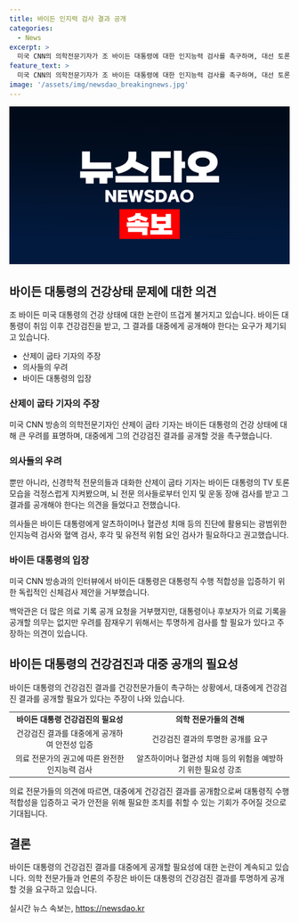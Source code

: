 ```yaml
---
title: 바이든 인지력 검사 결과 공개
categories:
  - News
excerpt: >
  미국 CNN의 의학전문기자가 조 바이든 대통령에 대한 인지능력 검사를 촉구하며, 대선 토론에서의 언행과 걱정스러운 모습을 언급했습니다. 또한, 뇌 전문 의사들의 의견을 인용하여 대통령에 대한 광범위한 인지능력 및 혈액 검사의 필요성을 강조했습니다. 이에 대해 백악관은 의료 기록을 공개할 필요는 없지만, 투명성을 유지하기 위해 검사가 필요하다는 주장을 거부하고 있습니다. 해당 요청에 대한 바이든 대통령의 입장도 ABC 방송과의 인터뷰에서 거부 의사를 밝히고 있습니다.
feature_text: >
  미국 CNN의 의학전문기자가 조 바이든 대통령에 대한 인지능력 검사를 촉구하며, 대선 토론에서의 언행과 걱정스러운 모습을 언급했습니다. 또한, 뇌 전문 의사들의 의견을 인용하여 대통령에 대한 광범위한 인지능력 및 혈액 검사의 필요성을 강조했습니다. 이에 대해 백악관은 의료 기록을 공개할 필요는 없지만, 투명성을 유지하기 위해 검사가 필요하다는 주장을 거부하고 있습니다. 해당 요청에 대한 바이든 대통령의 입장도 ABC 방송과의 인터뷰에서 거부 의사를 밝히고 있습니다.
image: '/assets/img/newsdao_breakingnews.jpg'
---
```


<p><img src="/assets/img/newsdao_breakingnews.jpg" alt="pcversion 속보" /></p>

<h2 data-ke-size="size26">바이든 대통령의 건강상태 문제에 대한 의견</h2>

<p data-ke-size="size16">조 바이든 미국 대통령의 건강 상태에 대한 논란이 뜨겁게 불거지고 있습니다. 바이든 대통령이 취임 이후 건강검진을 받고, 그 결과를 대중에게 공개해야 한다는 요구가 제기되고 있습니다.</p>

<ul>
  <li>산제이 굽타 기자의 주장</li>
  <li>의사들의 우려</li>
  <li>바이든 대통령의 입장</li>
</ul>

<h3>산제이 굽타 기자의 주장</h3>

<p data-ke-size="size16">미국 CNN 방송의 의학전문기자인 산제이 굽타 기자는 바이든 대통령의 건강 상태에 대해 큰 우려를 표명하며, 대중에게 그의 건강검진 결과를 공개할 것을 촉구했습니다.</p>

<h3>의사들의 우려</h3>

<p data-ke-size="size16">뿐만 아니라, 신경학적 전문의들과 대화한 산제이 굽타 기자는 바이든 대통령의 TV 토론 모습을 걱정스럽게 지켜봤으며, 뇌 전문 의사들로부터 인지 및 운동 장애 검사를 받고 그 결과를 공개해야 한다는 의견을 들었다고 전했습니다.</p>

<p data-ke-size="size16">의사들은 바이든 대통령에게 알츠하이머나 혈관성 치매 등의 진단에 활용되는 광범위한 인지능력 검사와 혈액 검사, 후각 및 유전적 위험 요인 검사가 필요하다고 권고했습니다.</p>

<h3>바이든 대통령의 입장</h3>

<p data-ke-size="size16">미국 CNN 방송과의 인터뷰에서 바이든 대통령은 대통령직 수행 적합성을 입증하기 위한 독립적인 신체검사 제안을 거부했습니다.</p>

<p data-ke-size="size16">백악관은 더 많은 의료 기록 공개 요청을 거부했지만, 대통령이나 후보자가 의료 기록을 공개할 의무는 없지만 우려를 잠재우기 위해서는 투명하게 검사를 할 필요가 있다고 주장하는 의견이 있습니다.</p>

<h2 data-ke-size="size26">바이든 대통령의 건강검진과 대중 공개의 필요성</h2>

<p data-ke-size="size16">바이든 대통령의 건강검진 결과를 건강전문가들이 촉구하는 상황에서, 대중에게 건강검진 결과를 공개할 필요가 있다는 주장이 나와 있습니다.</p>

<table>
  <tr>
    <td style="text-align: center; height: 17px;"><b>바이든 대통령 건강검진의 필요성</b></td>
    <td style="text-align: center; height: 17px;"><b>의학 전문가들의 견해</b></td>
  </tr>
  <tr>
    <td style="text-align: center; height: 17px;">건강검진 결과를 대중에게 공개하여 안전성 입증</td>
    <td style="text-align: center; height: 17px;">건강검진 결과의 투명한 공개를 요구</td>
  </tr>
  <tr>
    <td style="text-align: center; height: 17px;">의료 전문가의 권고에 따른 완전한 인지능력 검사</td>
    <td style="text-align: center; height: 17px;">알츠하이머나 혈관성 치매 등의 위험을 예방하기 위한 필요성 강조</td>
  </tr>
</table>

<p data-ke-size="size16">의료 전문가들의 의견에 따르면, 대중에게 건강검진 결과를 공개함으로써 대통령직 수행 적합성을 입증하고 국가 안전을 위해 필요한 조치를 취할 수 있는 기회가 주어질 것으로 기대됩니다.</p>

<h2 data-ke-size="size26">결론</h2>

<p data-ke-size="size16">바이든 대통령의 건강검진 결과를 대중에게 공개할 필요성에 대한 논란이 계속되고 있습니다. 의학 전문가들과 언론의 주장은 바이든 대통령의 건강검진 결과를 투명하게 공개할 것을 요구하고 있습니다.</p>
실시간 뉴스 속보는, <a href="https://newsdao.kr" rel="dofollow">https://newsdao.kr</a>


